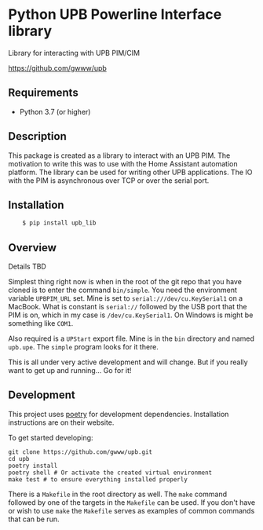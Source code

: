 # Python UPB Powerline Interface library

Library for interacting with UPB PIM/CIM

https://github.com/gwww/upb

## Requirements

- Python 3.7 (or higher)

## Description

This package is created as a library to interact with an UPB PIM.
The motivation to write this was to use with the Home Assistant
automation platform. The library can be used for writing other UPB
applications. The IO with the PIM is asynchronous over TCP or over the
serial port.

## Installation

```bash
    $ pip install upb_lib
```

## Overview

Details TBD
  
Simplest thing right now is when in the root of the git repo that you have cloned is to enter the command `bin/simple`. You need the environment variable `UPBPIM_URL` set. Mine is set to `serial:///dev/cu.KeySerial1` on a MacBook. What is constant is `serial://` followed by the USB port that the PIM is on, which in my case is `/dev/cu.KeySerial1`. On Windows is might be something like `COM1`.

Also required is a `UPStart` export file. Mine is in the `bin` directory and named `upb.upe`. The `simple` program looks for it there.

This is all under very active development and will change. But if you really want to get up and running... Go for it!

## Development

This project uses [poetry](https://poetry.eustace.io/) for development dependencies. Installation instructions are on their website.

To get started developing:

```
git clone https://github.com/gwww/upb.git
cd upb
poetry install
poetry shell # Or activate the created virtual environment
make test # to ensure everything installed properly
```

There is a `Makefile` in the root directory as well. The `make` command
followed by one of the targets in the `Makefile` can be used. If you don't
have or wish to use `make` the `Makefile` serves as examples of common
commands that can be run.

